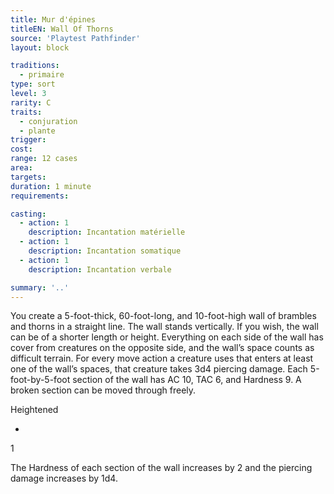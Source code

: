 ```yaml
---
title: Mur d'épines
titleEN: Wall Of Thorns
source: 'Playtest Pathfinder'
layout: block

traditions:
  - primaire
type: sort
level: 3
rarity: C
traits:
  - conjuration
  - plante
trigger: 
cost: 
range: 12 cases
area: 
targets: 
duration: 1 minute
requirements: 

casting:
  - action: 1
    description: Incantation matérielle
  - action: 1
    description: Incantation somatique
  - action: 1
    description: Incantation verbale

summary: '..'
---
```

You create a 5-foot-thick, 60-foot-long, and 10-foot-high wall of brambles and thorns in a straight line. The wall stands vertically. If you wish, the wall can be of a shorter length or height. Everything on each side of the wall has cover from creatures on the opposite side, and the wall’s space counts as difficult terrain. For every move action a creature uses that enters at least one of the wall’s spaces, that creature takes 3d4 piercing damage. Each 5-foot-by-5-foot section of the wall has AC 10, TAC 6, and Hardness 9. A broken section can be moved through freely.

Heightened

-

1

The Hardness of each section of the wall increases by 2 and the piercing damage increases by 1d4.